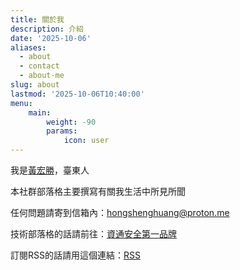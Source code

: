 ```yaml
---
title: 關於我
description: 介紹
date: '2025-10-06'
aliases:
  - about
  - contact
  - about-me
slug: about
lastmod: '2025-10-06T10:40:00'
menu:
    main: 
        weight: -90
        params:
            icon: user
---
```


<script>var ConverlyCustomData = {channelId: null};</script>
<script async defer src="https://cdn.affiliates.one/production/adlinks/9632d86e82ddae2c6327eb55c530875fb8f852063ff7075dd96c7f802672af39.js"></script>

我是[黃宏勝](https://scientia-potentia-est.com/zh/hong-sheng-huang-zh/)，臺東人

本社群部落格主要撰寫有關我生活中所見所聞

任何問題請寄到信箱內：hongshenghuang@proton.me

技術部落格的話請前往：[資通安全第一品牌](https://scientia-potentia-est.com/zh)

訂閱RSS的話請用這個連結：[RSS](https://scientiatw.live/index.xml)
